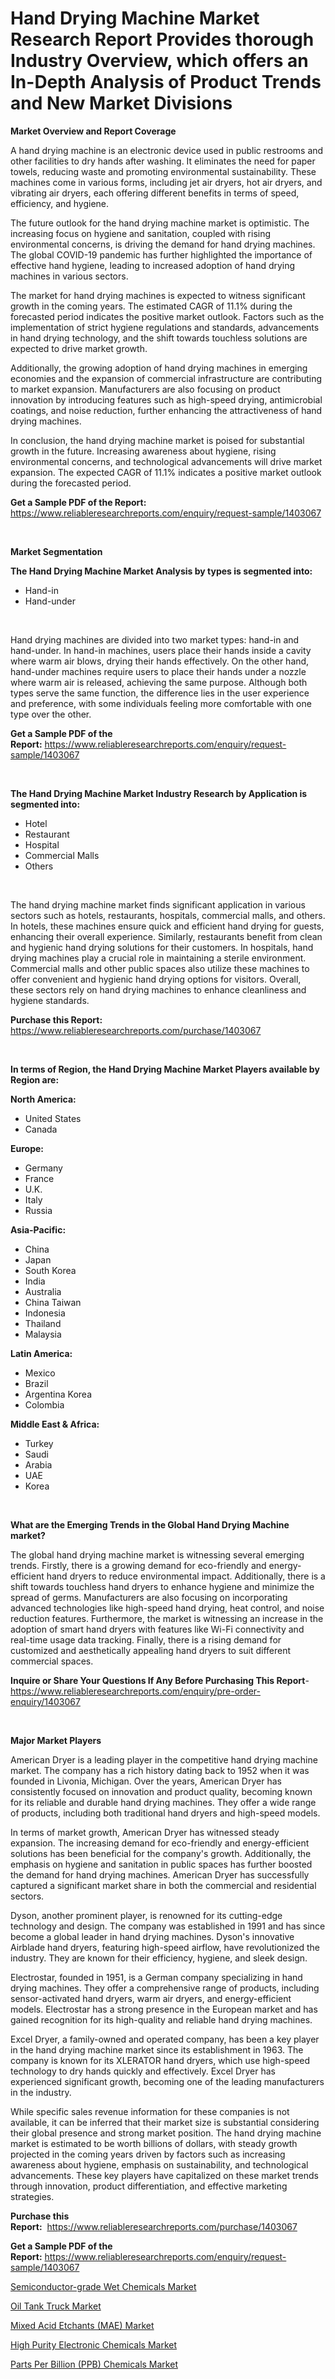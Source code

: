 <p><h1>Hand Drying Machine Market Research Report Provides thorough Industry Overview, which offers an In-Depth Analysis of Product Trends and New Market Divisions</h1></p><p><strong>Market Overview and Report Coverage</strong></p>
<p><p>A hand drying machine is an electronic device used in public restrooms and other facilities to dry hands after washing. It eliminates the need for paper towels, reducing waste and promoting environmental sustainability. These machines come in various forms, including jet air dryers, hot air dryers, and vibrating air dryers, each offering different benefits in terms of speed, efficiency, and hygiene.</p><p>The future outlook for the hand drying machine market is optimistic. The increasing focus on hygiene and sanitation, coupled with rising environmental concerns, is driving the demand for hand drying machines. The global COVID-19 pandemic has further highlighted the importance of effective hand hygiene, leading to increased adoption of hand drying machines in various sectors.</p><p>The market for hand drying machines is expected to witness significant growth in the coming years. The estimated CAGR of 11.1% during the forecasted period indicates the positive market outlook. Factors such as the implementation of strict hygiene regulations and standards, advancements in hand drying technology, and the shift towards touchless solutions are expected to drive market growth.</p><p>Additionally, the growing adoption of hand drying machines in emerging economies and the expansion of commercial infrastructure are contributing to market expansion. Manufacturers are also focusing on product innovation by introducing features such as high-speed drying, antimicrobial coatings, and noise reduction, further enhancing the attractiveness of hand drying machines.</p><p>In conclusion, the hand drying machine market is poised for substantial growth in the future. Increasing awareness about hygiene, rising environmental concerns, and technological advancements will drive market expansion. The expected CAGR of 11.1% indicates a positive market outlook during the forecasted period.</p></p>
<p><strong>Get a Sample PDF of the Report:</strong> <a href="https://www.reliableresearchreports.com/enquiry/request-sample/1403067">https://www.reliableresearchreports.com/enquiry/request-sample/1403067</a></p>
<p>&nbsp;</p>
<p><strong>Market Segmentation</strong></p>
<p><strong>The Hand Drying Machine Market Analysis by types is segmented into:</strong></p>
<p><ul><li>Hand-in</li><li>Hand-under</li></ul></p>
<p>&nbsp;</p>
<p><p>Hand drying machines are divided into two market types: hand-in and hand-under. In hand-in machines, users place their hands inside a cavity where warm air blows, drying their hands effectively. On the other hand, hand-under machines require users to place their hands under a nozzle where warm air is released, achieving the same purpose. Although both types serve the same function, the difference lies in the user experience and preference, with some individuals feeling more comfortable with one type over the other.</p></p>
<p><strong>Get a Sample PDF of the Report:</strong>&nbsp;<a href="https://www.reliableresearchreports.com/enquiry/request-sample/1403067">https://www.reliableresearchreports.com/enquiry/request-sample/1403067</a></p>
<p>&nbsp;</p>
<p><strong>The Hand Drying Machine Market Industry Research by Application is segmented into:</strong></p>
<p><ul><li>Hotel</li><li>Restaurant</li><li>Hospital</li><li>Commercial Malls</li><li>Others</li></ul></p>
<p>&nbsp;</p>
<p><p>The hand drying machine market finds significant application in various sectors such as hotels, restaurants, hospitals, commercial malls, and others. In hotels, these machines ensure quick and efficient hand drying for guests, enhancing their overall experience. Similarly, restaurants benefit from clean and hygienic hand drying solutions for their customers. In hospitals, hand drying machines play a crucial role in maintaining a sterile environment. Commercial malls and other public spaces also utilize these machines to offer convenient and hygienic hand drying options for visitors. Overall, these sectors rely on hand drying machines to enhance cleanliness and hygiene standards.</p></p>
<p><strong>Purchase this Report:</strong>&nbsp; <a href="https://www.reliableresearchreports.com/purchase/1403067">https://www.reliableresearchreports.com/purchase/1403067</a></p>
<p>&nbsp;</p>
<p><strong>In terms of Region, the Hand Drying Machine Market Players available by Region are:</strong></p>
<p>
    <p> <strong> North America: </strong>
        <ul>
            <li>United States</li>
            <li>Canada</li>
        </ul>
        </p> 
    <p> <strong> Europe: </strong>
        <ul>
            <li>Germany</li>
            <li>France</li>
            <li>U.K.</li>
            <li>Italy</li>
            <li>Russia</li>
        </ul>
        </p> 
    <p> <strong> Asia-Pacific: </strong>
        <ul>
            <li>China</li>
            <li>Japan</li>
            <li>South Korea</li>
            <li>India</li>
            <li>Australia</li>
            <li>China Taiwan</li>
            <li>Indonesia</li>
            <li>Thailand</li>
            <li>Malaysia</li>
        </ul>
        </p> 
    <p> <strong> Latin America: </strong>
        <ul>
            <li>Mexico</li>
            <li>Brazil</li>
            <li>Argentina Korea</li>
            <li>Colombia</li>
        </ul>
        </p> 
    <p> <strong> Middle East & Africa: </strong>
        <ul>
            <li>Turkey</li>
            <li>Saudi</li>
            <li>Arabia</li>
            <li>UAE</li>
            <li>Korea</li>
        </ul>
    </p>
    </p>
<p>&nbsp;</p>
<p><strong>What are the Emerging Trends in the Global Hand Drying Machine market?</strong></p>
<p><p>The global hand drying machine market is witnessing several emerging trends. Firstly, there is a growing demand for eco-friendly and energy-efficient hand dryers to reduce environmental impact. Additionally, there is a shift towards touchless hand dryers to enhance hygiene and minimize the spread of germs. Manufacturers are also focusing on incorporating advanced technologies like high-speed hand drying, heat control, and noise reduction features. Furthermore, the market is witnessing an increase in the adoption of smart hand dryers with features like Wi-Fi connectivity and real-time usage data tracking. Finally, there is a rising demand for customized and aesthetically appealing hand dryers to suit different commercial spaces.</p></p>
<p><strong>Inquire or Share Your Questions If Any Before Purchasing This Report</strong>- <a href="https://www.reliableresearchreports.com/enquiry/pre-order-enquiry/1403067">https://www.reliableresearchreports.com/enquiry/pre-order-enquiry/1403067</a></p>
<p>&nbsp;</p>
<p><strong>Major Market Players</strong></p>
<p><p>American Dryer is a leading player in the competitive hand drying machine market. The company has a rich history dating back to 1952 when it was founded in Livonia, Michigan. Over the years, American Dryer has consistently focused on innovation and product quality, becoming known for its reliable and durable hand drying machines. They offer a wide range of products, including both traditional hand dryers and high-speed models.</p><p>In terms of market growth, American Dryer has witnessed steady expansion. The increasing demand for eco-friendly and energy-efficient solutions has been beneficial for the company's growth. Additionally, the emphasis on hygiene and sanitation in public spaces has further boosted the demand for hand drying machines. American Dryer has successfully captured a significant market share in both the commercial and residential sectors.</p><p>Dyson, another prominent player, is renowned for its cutting-edge technology and design. The company was established in 1991 and has since become a global leader in hand drying machines. Dyson's innovative Airblade hand dryers, featuring high-speed airflow, have revolutionized the industry. They are known for their efficiency, hygiene, and sleek design.</p><p>Electrostar, founded in 1951, is a German company specializing in hand drying machines. They offer a comprehensive range of products, including sensor-activated hand dryers, warm air dryers, and energy-efficient models. Electrostar has a strong presence in the European market and has gained recognition for its high-quality and reliable hand drying machines.</p><p>Excel Dryer, a family-owned and operated company, has been a key player in the hand drying machine market since its establishment in 1963. The company is known for its XLERATOR hand dryers, which use high-speed technology to dry hands quickly and effectively. Excel Dryer has experienced significant growth, becoming one of the leading manufacturers in the industry.</p><p>While specific sales revenue information for these companies is not available, it can be inferred that their market size is substantial considering their global presence and strong market position. The hand drying machine market is estimated to be worth billions of dollars, with steady growth projected in the coming years driven by factors such as increasing awareness about hygiene, emphasis on sustainability, and technological advancements. These key players have capitalized on these market trends through innovation, product differentiation, and effective marketing strategies.</p></p>
<p><strong>Purchase this Report:</strong>&nbsp;&nbsp;<a href="https://www.reliableresearchreports.com/purchase/1403067">https://www.reliableresearchreports.com/purchase/1403067</a></p>
<p></p>
<p><strong>Get a Sample PDF of the Report:</strong>&nbsp;<a href="https://www.reliableresearchreports.com/enquiry/request-sample/1403067">https://www.reliableresearchreports.com/enquiry/request-sample/1403067</a></p>
<p><p><a href="https://medium.com/@yuvrajsinghrp23/semiconductor-grade-wet-chemicals-market-share-evolution-and-market-growth-trends-2023-2030-732b02da686e">Semiconductor-grade Wet Chemicals Market</a></p><p><a href="https://medium.com/@sureshrainarp23/oil-tank-truck-market-analysis-and-sze-forecasted-for-period-from-2023-to-2030-7ce290703f79">Oil Tank Truck Market</a></p><p><a href="https://medium.com/@sachintenrp23/mixed-acid-etchants-mae-market-size-reveals-the-best-marketing-channels-in-global-industry-d5f611156e1e">Mixed Acid Etchants (MAE) Market</a></p><p><a href="https://medium.com/@mhdhonirp23/high-purity-electronic-chemicals-market-insight-market-trends-growth-forecasted-from-2023-to-14498e06da4e">High Purity Electronic Chemicals Market</a></p><p><a href="https://medium.com/@devidwarnerrp23/parts-per-billion-ppb-chemicals-market-outlook-industry-overview-and-forecast-2023-to-2030-c50395d5b0a0">Parts Per Billion (PPB) Chemicals Market</a></p></p>